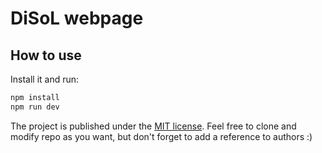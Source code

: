 # DiSoL webpage

## How to use

Install it and run:

```sh
npm install
npm run dev
```

The project is published under the [MIT license](/LICENSE.md).
Feel free to clone and modify repo as you want, but don't forget to add a reference to authors :)
